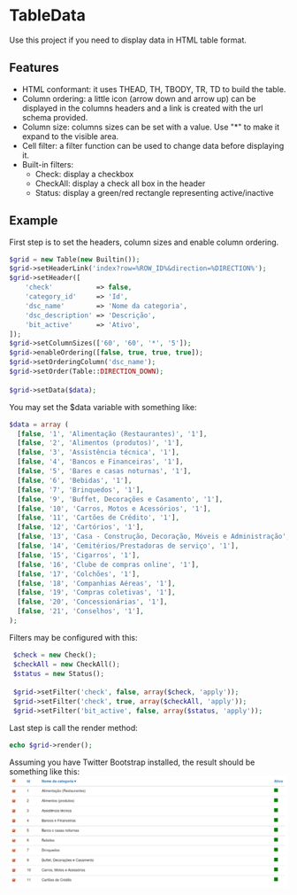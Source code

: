 # TableData
Use this project if you need to display data in HTML table format.

## Features
* HTML conformant: it uses THEAD, TH, TBODY, TR, TD to build the table.
* Column ordering: a little icon (arrow down and arrow up) can be displayed in the columns headers and a link is created with the url schema provided.
* Column size: columns sizes can be set with a value. Use "*" to make it expand to the visible area.
* Cell filter: a filter function can be used to change data before displaying it.
* Built-in filters:
  * Check: display a checkbox
  * CheckAll: display a check all box in the header
  * Status: display a green/red rectangle representing active/inactive


## Example

First step is to set the headers, column sizes and enable column ordering.

```php
$grid = new Table(new Builtin());
$grid->setHeaderLink('index?row=%ROW_ID%&direction=%DIRECTION%');
$grid->setHeader([
    'check'           => false,
    'category_id'     => 'Id',
    'dsc_name'        => 'Nome da categoria',
    'dsc_description' => 'Descrição',
    'bit_active'      => 'Ativo',
]);
$grid->setColumnSizes(['60', '60', '*', '5']);
$grid->enableOrdering([false, true, true, true]);
$grid->setOrderingColumn('dsc_name');
$grid->setOrder(Table::DIRECTION_DOWN);

$grid->setData($data);
```
You may set the $data variable with something like:
```php
$data = array (
  [false, '1', 'Alimentação (Restaurantes)', '1'],
  [false, '2', 'Alimentos (produtos)', '1'],
  [false, '3', 'Assistência técnica', '1'],
  [false, '4', 'Bancos e Financeiras', '1'],
  [false, '5', 'Bares e casas noturnas', '1'],
  [false, '6', 'Bebidas', '1'],
  [false, '7', 'Brinquedos', '1'],
  [false, '9', 'Buffet, Decorações e Casamento', '1'],
  [false, '10', 'Carros, Motos e Acessórios', '1'],
  [false, '11', 'Cartões de Crédito', '1'],
  [false, '12', 'Cartórios', '1'],
  [false, '13', 'Casa - Construção, Decoração, Móveis e Administração', '1'],
  [false, '14', 'Cemitérios/Prestadoras de serviço', '1'],
  [false, '15', 'Cigarros', '1'],
  [false, '16', 'Clube de compras online', '1'],
  [false, '17', 'Colchões', '1'],
  [false, '18', 'Companhias Aéreas', '1'],
  [false, '19', 'Compras coletivas', '1'],
  [false, '20', 'Concessionárias', '1'],
  [false, '21', 'Conselhos', '1'],
);
```
Filters may be configured with this:
```php
 $check = new Check();
 $checkAll = new CheckAll();
 $status = new Status();
 
 $grid->setFilter('check', false, array($check, 'apply'));
 $grid->setFilter('check', true, array($checkAll, 'apply'));
 $grid->setFilter('bit_active', false, array($status, 'apply'));
```
Last step is call the render method:
```php
echo $grid->render();
```
Assuming you have Twitter Bootstrap installed, the result should be something like this:
![](https://github.com/fernandohu/TableData/blob/master/documentation/image01.png)
